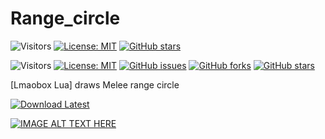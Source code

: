 # Range_circle
![Visitors](https://api.visitorbadge.io/api/visitors?path=https%3A%2F%2Fgithub.com%2Ftitaniummachine1%2FRange_circle%2Fblob%2Fmain%2FREADME.md&label=Visitors&countColor=%23263759&style=plastic)
[![License: MIT](https://img.shields.io/badge/License-MIT-yellow.svg)](https://opensource.org/licenses/MIT)
[![GitHub stars](https://img.shields.io/github/stars/titaniummachine1/Range_circle.svg)](https://github.com/titaniummachine1/Range_circle/stargazers)

![Visitors](https://api.visitorbadge.io/api/visitors?path=https%3A%2F%2Fgithub.com%2Ftitaniummachine1%2FRange_circle&label=Visitors&countColor=%23263759&style=plastic)
[![License: MIT](https://img.shields.io/badge/License-MIT-yellow.svg)](https://opensource.org/licenses/MIT)
[![GitHub issues](https://img.shields.io/github/issues/titaniummachine1/Range_circle.svg)](https://github.com/titaniummachine1/Range_circle/issues)
[![GitHub forks](https://img.shields.io/github/forks/titaniummachine1/Range_circle.svg)](https://github.com/titaniummachine1/Range_circle.lua/network)
[![GitHub stars](https://img.shields.io/github/stars/titaniummachine1/Range_circle.svg)](https://github.com/titaniummachine1/Range_circle.lua/stargazers)

[Lmaobox Lua] draws Melee range circle

[![Download Latest](https://img.shields.io/github/downloads/titaniummachine1/Range_circle/latest/total?style=for-the-badge&logo=download&label=Download%20Latest)](https://github.com/titaniummachine1/Range_circle/releases/latest/download/RangeCircle.lua)


[![IMAGE ALT TEXT HERE](https://img.youtube.com/vi/ZkQuFGBFG0w/0.jpg)](https://www.youtube.com/watch?v=ZkQuFGBFG0w)

